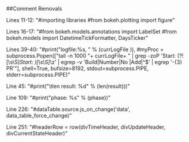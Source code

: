 ##Comment Removals

Lines 11-12: "#importing libraries
	      #from bokeh.plotting import figure"
	     
Lines 16-17: "#from bokeh.models.annotations import LabelSet
	      #from bokeh.models import DatetimeTickFormatter, DaysTicker"
	      
Lines 39-40: "#print("logfile:%s, " % (currLogFile )),
	      #myProc = subprocess.Popen(["tail -n 1000 "+ currLogFile+ " |  grep -zoP 'Start: (?![\s\S]*Start: )[\s\S]*\z' | egrep -v 'Build|Number|No |Add|^$' | egrep '\-{3} PR'"],  shell=True,  bufsize=8192,  stdout=subprocess.PIPE,  stderr=subprocess.PIPE)"
	         
Line 45: "#print("\tlen result: %d" % (len(result)))"

Line 109: "#print("phase: %s" % (phase))"

Line 226: "#dataTable.source.js_on_change('data', data_table_force_change)"

Line 251: "#headerRow = row(divTimeHeader, divUpdateHeader, divCurrentStateHeader)"


